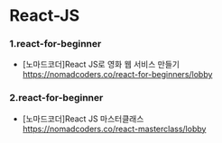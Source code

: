# React-JS

### 1.react-for-beginner<br>
- [노마드코더]React JS로 영화 웹 서비스 만들기<br>
https://nomadcoders.co/react-for-beginners/lobby

### 2.react-for-beginner<br>
- [노마드코더]React JS 마스터클래스<br>
https://nomadcoders.co/react-masterclass/lobby
